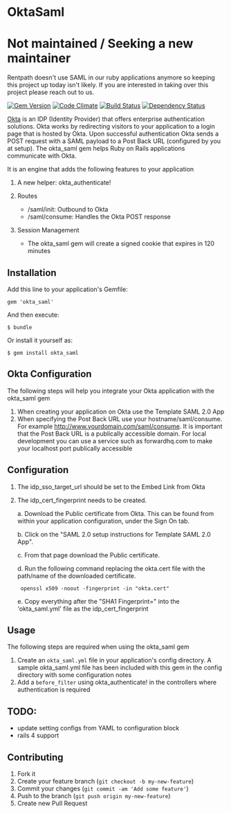 # OktaSaml

# Not maintained / Seeking a new maintainer
Rentpath doesn't use SAML in our ruby applications anymore so keeping this project up today isn't likely.
If you are interested in taking over this project please reach out to us.

[![Gem Version](https://badge.fury.io/rb/okta_saml.svg)](http://badge.fury.io/rb/okta_saml)
[![Code Climate](https://codeclimate.com/repos/5175815b56b1020c56000864/badges/aec34f2ab248de6035e0/gpa.png)](https://codeclimate.com/repos/5175815b56b1020c56000864/feed)
[![Build Status](https://travis-ci.org/primedia/okta_saml.svg?branch=dev)](https://travis-ci.org/primedia/okta_saml)
[![Dependency Status](https://gemnasium.com/primedia/okta_saml.svg)](https://gemnasium.com/primedia/okta_saml)

[Okta](http://www.okta.com) is an IDP (Identity Provider) that offers enterprise authentication solutions. Okta works by redirecting visitors to your application to a login page that is hosted by Okta. Upon successful authentication Okta sends a POST request with a SAML payload to a Post Back URL (configured by you at setup). The okta_saml gem helps Ruby on Rails applications communicate with Okta.

It is an engine that adds the following features to your application

1. A new helper: okta_authenticate!
2. Routes

    - /saml/init: Outbound to Okta
    - /saml/consume: Handles the Okta POST response

3. Session Management
    - The okta_saml gem will create a signed cookie that expires in 120 minutes

## Installation

Add this line to your application's Gemfile:

    gem 'okta_saml'

And then execute:

    $ bundle

Or install it yourself as:

    $ gem install okta_saml

## Okta Configuration
The following steps will help you integrate your Okta application with the okta_saml gem

1. When creating your application on Okta use the Template SAML 2.0 App
2. When specifying the Post Back URL use your hostname/saml/consume. For example http://www.yourdomain.com/saml/consume.  It is important that the Post Back URL is a publically accessible domain. For local development you can use a service such as forwardhq.com to make your localhost port publically accessible

## Configuration

1. The idp\_sso\_target\_url should be set to the Embed Link from Okta
2. The idp\_cert\_fingerprint needs to be created.

    a. Download the Public certificate from Okta. This can be found from within your application configuration, under the Sign On tab.

    b. Click on the "SAML 2.0 setup instructions for Template SAML 2.0 App".

    c. From that page download the Public certificate.

    d. Run the following command replacing the okta.cert file with the path/name of the downloaded certificate.

        openssl x509 -noout -fingerprint -in "okta.cert"

    e. Copy everything after the "SHA1 Fingerprint=" into the 'okta\_saml.yml' file as the idp_cert_fingerprint

## Usage

The following steps are required when using the okta_saml gem

1. Create an `okta_saml.yml` file in your application's config directory. A sample okta_saml.yml file has been included with this gem in the config directory with some configuration notes
2. Add a `before_filter` using okta_authenticate! in the controllers where authentication is required


## TODO:

- update setting configs from YAML to configuration block
- rails 4 support

## Contributing

1. Fork it
2. Create your feature branch (`git checkout -b my-new-feature`)
3. Commit your changes (`git commit -am 'Add some feature'`)
4. Push to the branch (`git push origin my-new-feature`)
5. Create new Pull Request

